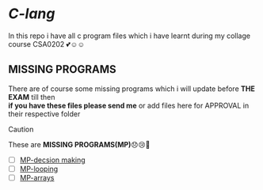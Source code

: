# ***C-lang***
In this repo i have all c program files which i have learnt during my collage course CSA0202 💕☺️☺️
## **MISSING PROGRAMS**
There are of course some missing programs which i will update before **THE EXAM** till then\
**if you have these files please send me** or add files here for APPROVAL
in their respective folder  
> [!CAUTION]
These are **MISSING PROGRAMS(MP)**😞😢🥹
- [ ] [MP-decsion making](https://github.com/thegit-69/c-lang/blob/6dbc0a44de8afbb7fe2073973670de364271a9b0/decsion%20making/missing%20programs.txt)
- [ ] [MP-looping](https://github.com/thegit-69/c-lang/blob/a84a03eafcbfc13c24b0158047c726c1eff45124/loops/1MISSING%20LOOPS.txt)
- [ ] [MP-arrays](https://keep.google.com/u/1/#LIST/1wqghl6bJWEbsk7sc83aoSRi5n39PHGFbCU_kpsRbtFFIskN74cv9HlgtjBrmNYA)
